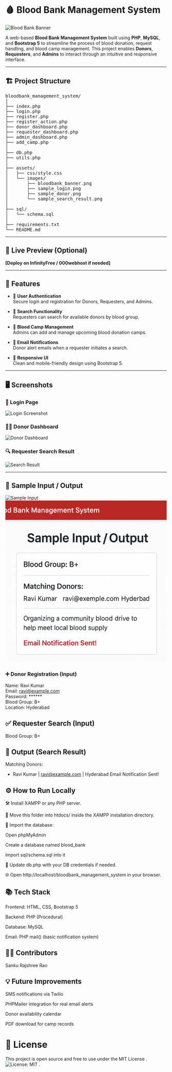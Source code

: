 # 🩸 Blood Bank Management System

![Blood Bank Banner](bloodbank_banner.png)

A web-based **Blood Bank Management System** built using **PHP**, **MySQL**, and **Bootstrap 5** to streamline the process of blood donation, request handling, and blood camp management. This project enables **Donors**, **Requesters**, and **Admins** to interact through an intuitive and responsive interface.

---
## 🏗️ Project Structure
<pre>
bloodbank_management_system/
│
├── index.php
├── login.php
├── register.php
├── register_action.php
├── donor_dashboard.php
├── requester_dashboard.php
├── admin_dashboard.php
├── add_camp.php
│
├── db.php
├── utils.php
│
├── assets/
│   ├── css/style.css
│   └── images/
│       ├── bloodbank_banner.png
│       ├── sample_login.png
│       ├── sample_donor.png
│       └── sample_search_result.png
│
├── sql/
│   └── schema.sql
│
├── requirements.txt
└── README.md
</pre>
---

## 🚀 Live Preview (Optional)
**[Deploy on InfinityFree / 000webhost if needed]**

---

## 🧩 Features

- 👤 **User Authentication**  
  Secure login and registration for Donors, Requesters, and Admins.

- 🔎 **Search Functionality**  
  Requesters can search for available donors by blood group.

- 📅 **Blood Camp Management**  
  Admins can add and manage upcoming blood donation camps.

- 📩 **Email Notifications**  
  Donor alert emails when a requester initiates a search.

- 🎨 **Responsive UI**  
  Clean and mobile-friendly design using Bootstrap 5.

---

## 🖥️ Screenshots

### 🔐 Login Page
![Login Screenshot](assets/images/sample_login.png)

### 🧑‍🦰 Donor Dashboard
![Donor Dashboard](assets/images/sample_donor.png)

### 🔍 Requester Search Result
![Search Result](assets/images/sample_search_result.png)

---

## 🧪 Sample Input / Output
![Sample Input](sample_input.png)
![Sample Output](sample_search_result.png)
### ➕ Donor Registration (Input)
Name: Ravi Kumar  
Email: ravi@example.com  
Password: ******  
Blood Group: B+  
Location: Hyderabad
## ✅ Requester Search (Input)

Blood Group: B+
## 🎯 Output (Search Result)

Matching Donors:
- Ravi Kumar | ravi@example.com | Hyderabad
Email Notification Sent!

## ⚙️ How to Run Locally
🛠️ Install XAMPP or any PHP server.

📁 Move this folder into htdocs/ inside the XAMPP installation directory.

🧬 Import the database:

Open phpMyAdmin

Create a database named blood_bank

Import sql/schema.sql into it

🔧 Update db.php with your DB credentials if needed.

🌐 Open http://localhost/bloodbank_management_system in your browser.

## 📚 Tech Stack
Frontend: HTML, CSS, Bootstrap 5

Backend: PHP (Procedural)

Database: MySQL

Email: PHP mail() (basic notification system)

## 👨‍💻 Contributors

Sanku Rajshree Rao


## 💡 Future Improvements
SMS notifications via Twilio

PHPMailer integration for real email alerts

Donor availability calendar

PDF download for camp records

# 📜 License
This project is open source and free to use under the MIT License .
![License: MIT](https://img.shields.io/badge/License-MIT-red.svg) .

